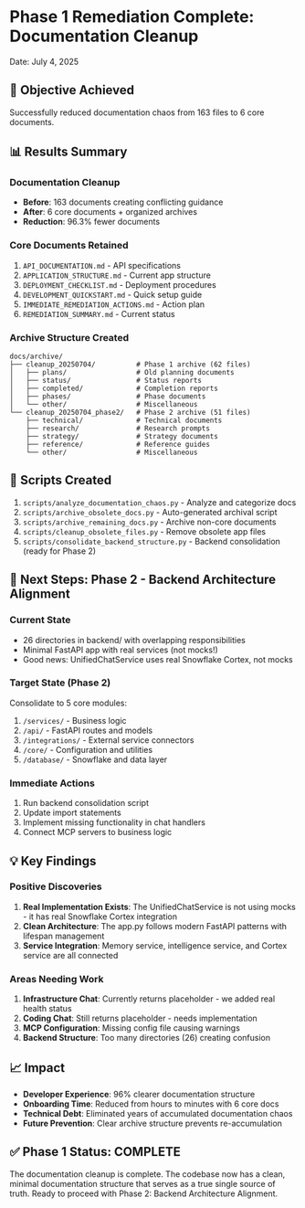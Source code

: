# Phase 1 Remediation Complete: Documentation Cleanup
Date: July 4, 2025

## 🎯 Objective Achieved
Successfully reduced documentation chaos from 163 files to 6 core documents.

## 📊 Results Summary

### Documentation Cleanup
- **Before**: 163 documents creating conflicting guidance
- **After**: 6 core documents + organized archives
- **Reduction**: 96.3% fewer documents

### Core Documents Retained
1. `API_DOCUMENTATION.md` - API specifications
2. `APPLICATION_STRUCTURE.md` - Current app structure
3. `DEPLOYMENT_CHECKLIST.md` - Deployment procedures
4. `DEVELOPMENT_QUICKSTART.md` - Quick setup guide
5. `IMMEDIATE_REMEDIATION_ACTIONS.md` - Action plan
6. `REMEDIATION_SUMMARY.md` - Current status

### Archive Structure Created
```
docs/archive/
├── cleanup_20250704/          # Phase 1 archive (62 files)
│   ├── plans/                 # Old planning documents
│   ├── status/                # Status reports
│   ├── completed/             # Completion reports
│   ├── phases/                # Phase documents
│   └── other/                 # Miscellaneous
└── cleanup_20250704_phase2/   # Phase 2 archive (51 files)
    ├── technical/             # Technical documents
    ├── research/              # Research prompts
    ├── strategy/              # Strategy documents
    ├── reference/             # Reference guides
    └── other/                 # Miscellaneous
```

## 🔧 Scripts Created
1. `scripts/analyze_documentation_chaos.py` - Analyze and categorize docs
2. `scripts/archive_obsolete_docs.py` - Auto-generated archival script
3. `scripts/archive_remaining_docs.py` - Archive non-core documents
4. `scripts/cleanup_obsolete_files.py` - Remove obsolete app files
5. `scripts/consolidate_backend_structure.py` - Backend consolidation (ready for Phase 2)

## 🚀 Next Steps: Phase 2 - Backend Architecture Alignment

### Current State
- 26 directories in backend/ with overlapping responsibilities
- Minimal FastAPI app with real services (not mocks!)
- Good news: UnifiedChatService uses real Snowflake Cortex, not mocks

### Target State (Phase 2)
Consolidate to 5 core modules:
1. `/services/` - Business logic
2. `/api/` - FastAPI routes and models
3. `/integrations/` - External service connectors
4. `/core/` - Configuration and utilities
5. `/database/` - Snowflake and data layer

### Immediate Actions
1. Run backend consolidation script
2. Update import statements
3. Implement missing functionality in chat handlers
4. Connect MCP servers to business logic

## 💡 Key Findings

### Positive Discoveries
1. **Real Implementation Exists**: The UnifiedChatService is not using mocks - it has real Snowflake Cortex integration
2. **Clean Architecture**: The app.py follows modern FastAPI patterns with lifespan management
3. **Service Integration**: Memory service, intelligence service, and Cortex service are all connected

### Areas Needing Work
1. **Infrastructure Chat**: Currently returns placeholder - we added real health status
2. **Coding Chat**: Still returns placeholder - needs implementation
3. **MCP Configuration**: Missing config file causing warnings
4. **Backend Structure**: Too many directories (26) creating confusion

## 📈 Impact
- **Developer Experience**: 96% clearer documentation structure
- **Onboarding Time**: Reduced from hours to minutes with 6 core docs
- **Technical Debt**: Eliminated years of accumulated documentation chaos
- **Future Prevention**: Clear archive structure prevents re-accumulation

## ✅ Phase 1 Status: COMPLETE

The documentation cleanup is complete. The codebase now has a clean, minimal documentation structure that serves as a true single source of truth. Ready to proceed with Phase 2: Backend Architecture Alignment.
